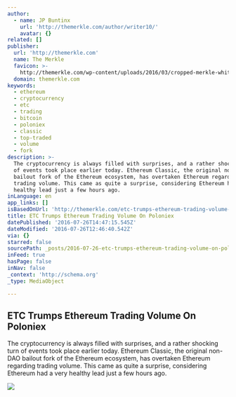```yaml
---
author:
  - name: JP Buntinx
    url: 'http://themerkle.com/author/writer10/'
    avatar: {}
related: []
publisher:
  url: 'http://themerkle.com'
  name: The Merkle
  favicon: >-
    http://themerkle.com/wp-content/uploads/2016/03/cropped-merkle-white-1-192x192.png
  domain: themerkle.com
keywords:
  - ethereum
  - cryptocurrency
  - etc
  - trading
  - bitcoin
  - poloniex
  - classic
  - top-traded
  - volume
  - fork
description: >-
  The cryptocurrency is always filled with surprises, and a rather shocking turn
  of events took place earlier today. Ethereum Classic, the original non-DAO
  bailout fork of the Ethereum ecosystem, has overtaken Ethereum regarding
  trading volume. This came as quite a surprise, considering Ethereum had a very
  healthy lead just a few hours ago.
inLanguage: en
app_links: []
isBasedOnUrl: 'http://themerkle.com/etc-trumps-ethereum-trading-volume-on-poloniex/'
title: ETC Trumps Ethereum Trading Volume On Poloniex
datePublished: '2016-07-26T14:47:15.545Z'
dateModified: '2016-07-26T12:46:40.542Z'
via: {}
starred: false
sourcePath: _posts/2016-07-26-etc-trumps-ethereum-trading-volume-on-poloniex.md
inFeed: true
hasPage: false
inNav: false
_context: 'http://schema.org'
_type: MediaObject

---
```

<article style=""><h1>ETC Trumps Ethereum Trading Volume On Poloniex</h1><p>The cryptocurrency is always filled with surprises, and a rather shocking turn of events took place earlier today. Ethereum Classic, the original non-DAO bailout fork of the Ethereum ecosystem, has overtaken Ethereum regarding trading volume. This came as quite a surprise, considering Ethereum had a very healthy lead just a few hours ago.</p><img src="http://themerkle.com/wp-content/uploads/2016/07/shutterstock_9499333.jpg" /></article>